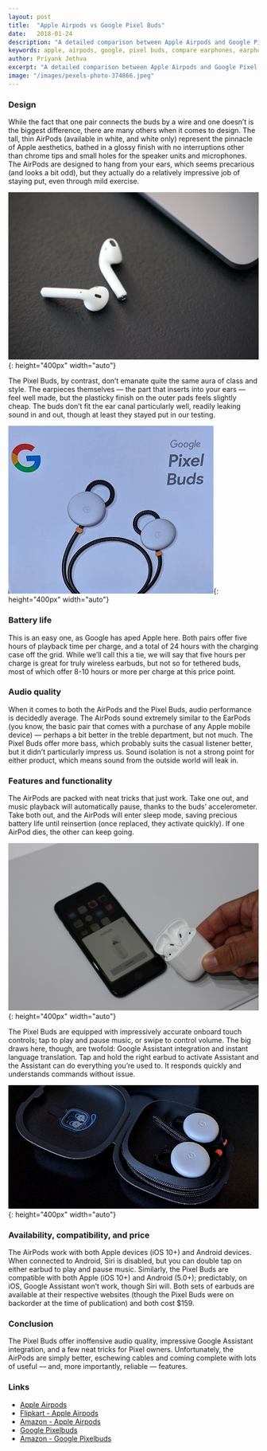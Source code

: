 ```yaml
---
layout: post
title:  "Apple Airpods vs Google Pixel Buds"
date:   2018-01-24
description: "A detailed comparison between Apple Airpods and Google Pixel Buds"
keywords: apple, airpods, google, pixel buds, compare earphones, earphones
author: Priyank Jethva
excerpt: "A detailed comparison between Apple Airpods and Google Pixel Buds"
image: "/images/pexels-photo-374866.jpeg"
---
```



### Design

While the fact that one pair connects the buds by a wire and one doesn’t is the biggest difference, there are many others when it comes to design. The tall, thin AirPods (available in white, and white only) represent the pinnacle of Apple aesthetics, bathed in a glossy finish with no interruptions other than chrome tips and small holes for the speaker units and microphones. The AirPods are designed to hang from your ears, which seems precarious (and looks a bit odd), but they actually do a relatively impressive job of staying put, even through mild exercise.  

![Apple Airpods](/images/airpods.jpg){: height="400px" width="auto"}

The Pixel Buds, by contrast, don’t emanate quite the same aura of class and style. The earpieces themselves — the part that inserts into your ears — feel well made, but the plasticky finish on the outer pads feels slightly cheap. The buds don’t fit the ear canal particularly well, readily leaking sound in and out, though at least they stayed put in our testing.  

![Google Pixel Buds](/images/pbb.jpg){: height="400px" width="auto"}

### Battery life
This is an easy one, as Google has aped Apple here. Both pairs offer five hours of playback time per charge, and a total of 24 hours with the charging case off the grid. While we’ll call this a tie, we will say that five hours per charge is great for truly wireless earbuds, but not so for tethered buds, most of which offer 8-10 hours or more per charge at this price point.

### Audio quality
When it comes to both the AirPods and the Pixel Buds, audio performance is decidedly average. The AirPods sound extremely similar to the EarPods (you know, the basic pair that comes with a purchase of any Apple mobile device) — perhaps a bit better in the treble department, but not much. The Pixel Buds offer more bass, which probably suits the casual listener better, but it didn’t particularly impress us. Sound isolation is not a strong point for either product, which means sound from the outside world will leak in.

### Features and functionality

The AirPods are packed with neat tricks that just work. Take one out, and music playback will automatically pause, thanks to the buds’ accelerometer. Take both out, and the AirPods will enter sleep mode, saving precious battery life until reinsertion (once replaced, they activate quickly). If one AirPod dies, the other can keep going.  

![Apple Airpods](/images/airpod.jpg){: height="400px" width="auto"}

The Pixel Buds are equipped with impressively accurate onboard touch controls; tap to play and pause music, or swipe to control volume. The big draws here, though, are twofold: Google Assistant integration and instant language translation. Tap and hold the right earbud to activate Assistant and the Assistant can do everything you’re used to. It responds quickly and understands commands without issue.  

![Google Pixel Buds](/images/pbbb.jpg){: height="400px" width="auto"}

### Availability, compatibility, and price
The AirPods work with both Apple devices (iOS 10+) and Android devices. When connected to Android, Siri is disabled, but you can double tap on either earbud to play and pause music. Similarly, the Pixel Buds are compatible with both Apple (iOS 10+) and Android (5.0+); predictably, on iOS, Google Assistant won’t work, though Siri will.
Both sets of earbuds are available at their respective websites (though the Pixel Buds were on backorder at the time of publication) and both cost $159. 

### Conclusion
The Pixel Buds offer inoffensive audio quality, impressive Google Assistant integration, and a few neat tricks for Pixel owners. Unfortunately, the AirPods are simply better, eschewing cables and coming complete with lots of useful — and, more importantly, reliable — features. 

### Links
* [Apple Airpods](https://www.apple.com/airpods/)
* [Flipkart - Apple Airpods](https://www.flipkart.com/apple-airpods-wireless-headset-mic/p/itmemrtsnjnd7sb2)
* [Amazon - Apple Airpods](https://www.amazon.com/Apple-Airpods-Wireless-Bluetooth-Headset/dp/B01MQWUXZS)
* [Google Pixelbuds](https://store.google.com/us/product/google_pixel_buds?hl=en-US)
* [Amazon - Google Pixelbuds](https://www.amazon.com/Google-Pixel-Buds-Just-Black/dp/B00JEX3V46)
